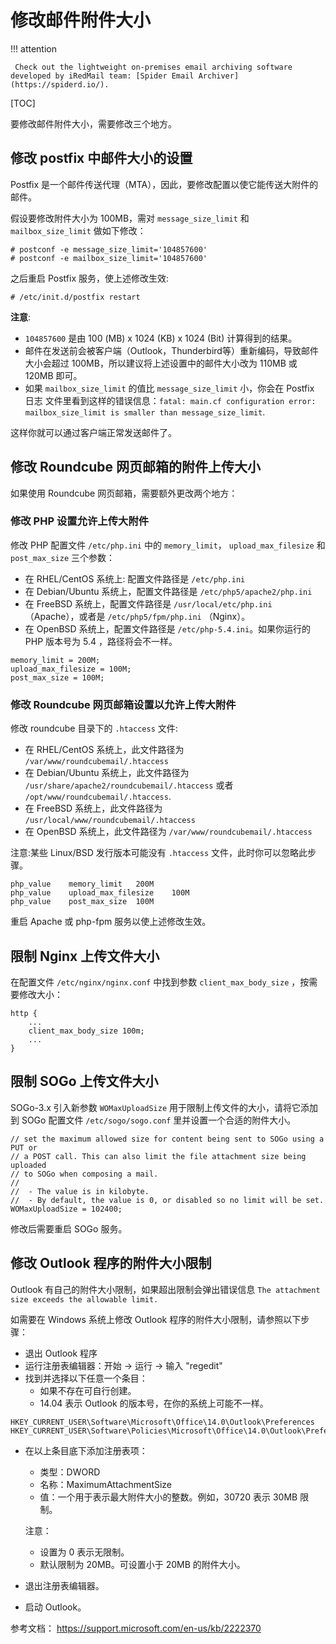 # 修改邮件附件大小

!!! attention

	 Check out the lightweight on-premises email archiving software developed by iRedMail team: [Spider Email Archiver](https://spiderd.io/).

[TOC]

要修改邮件附件大小，需要修改三个地方。

## 修改 postfix 中邮件大小的设置

Postfix 是一个邮件传送代理（MTA），因此，要修改配置以使它能传送大附件的邮件。

假设要修改附件大小为 100MB，需对 `message_size_limit` 和 `mailbox_size_limit`
做如下修改：

```
# postconf -e message_size_limit='104857600'
# postconf -e mailbox_size_limit='104857600'
```

之后重启 Postfix 服务，使上述修改生效:

```
# /etc/init.d/postfix restart
```

__注意__:

* `104857600` 是由 100 (MB) x 1024 (KB) x 1024 (Bit) 计算得到的结果。
* 邮件在发送前会被客户端（Outlook，Thunderbird等）重新编码，导致邮件大小会超过
  100MB，所以建议将上述设置中的邮件大小改为 110MB 或 120MB 即可。
* 如果 `mailbox_size_limit` 的值比 `message_size_limit` 小，你会在 Postfix 日志
  文件里看到这样的错误信息：`fatal: main.cf configuration error:
  mailbox_size_limit is smaller than message_size_limit`.

这样你就可以通过客户端正常发送邮件了。

## 修改 Roundcube 网页邮箱的附件上传大小

如果使用 Roundcube 网页邮箱，需要额外更改两个地方：

### 修改 PHP 设置允许上传大附件

修改 PHP 配置文件 `/etc/php.ini` 中的 `memory_limit`， `upload_max_filesize` 和 `post_max_size` 三个参数：

* 在 RHEL/CentOS 系统上: 配置文件路径是 `/etc/php.ini`
* 在 Debian/Ubuntu 系统上，配置文件路径是 `/etc/php5/apache2/php.ini`
* 在 FreeBSD 系统上，配置文件路径是 `/usr/local/etc/php.ini` （Apache），或者是 `/etc/php5/fpm/php.ini` （Nginx）。
* 在 OpenBSD 系统上，配置文件路径是 `/etc/php-5.4.ini`。如果你运行的 PHP 版本号为 5.4 ，路径将会不一样。

```
memory_limit = 200M;
upload_max_filesize = 100M;
post_max_size = 100M;
```

### 修改 Roundcube 网页邮箱设置以允许上传大附件

修改 roundcube 目录下的 `.htaccess` 文件:

* 在 RHEL/CentOS 系统上，此文件路径为 `/var/www/roundcubemail/.htaccess`
* 在 Debian/Ubuntu 系统上，此文件路径为 `/usr/share/apache2/roundcubemail/.htaccess` 或者
  `/opt/www/roundcubemail/.htaccess`.
* 在 FreeBSD 系统上，此文件路径为 `/usr/local/www/roundcubemail/.htaccess`
* 在 OpenBSD 系统上，此文件路径为 `/var/www/roundcubemail/.htaccess`

注意:某些 Linux/BSD 发行版本可能没有 `.htaccess` 文件，此时你可以忽略此步骤。

```
php_value    memory_limit   200M
php_value    upload_max_filesize    100M
php_value    post_max_size  100M
```

重启 Apache 或 php-fpm 服务以使上述修改生效。

## 限制 Nginx 上传文件大小

在配置文件 `/etc/nginx/nginx.conf` 中找到参数 `client_max_body_size`  ，按需要修改大小：

```
http {
    ...
    client_max_body_size 100m;
    ...
}
```

## 限制 SOGo 上传文件大小

SOGo-3.x 引入新参数 `WOMaxUploadSize` 用于限制上传文件的大小，请将它添加到 SOGo
配置文件 `/etc/sogo/sogo.conf` 里并设置一个合适的附件大小。

```
// set the maximum allowed size for content being sent to SOGo using a PUT or
// a POST call. This can also limit the file attachment size being uploaded
// to SOGo when composing a mail.
//
//  - The value is in kilobyte.
//  - By default, the value is 0, or disabled so no limit will be set.
WOMaxUploadSize = 102400;
```

修改后需要重启 SOGo 服务。

## 修改 Outlook 程序的附件大小限制

Outlook 有自己的附件大小限制，如果超出限制会弹出错误信息 `The
attachment size exceeds the allowable limit.`

如需要在 Windows 系统上修改 Outlook 程序的附件大小限制，请参照以下步骤：

* 退出 Outlook 程序
* 运行注册表编辑器：开始 -> 运行 -> 输入 "regedit"
* 找到并选择以下任意一个条目：
    * 如果不存在可自行创建。
    * 14.04 表示 Outlook 的版本号，在你的系统上可能不一样。

```
HKEY_CURRENT_USER\Software\Microsoft\Office\14.0\Outlook\Preferences
HKEY_CURRENT_USER\Software\Policies\Microsoft\Office\14.0\Outlook\Preferences
```

* 在以上条目底下添加注册表项：

    * 类型：DWORD
    * 名称：MaximumAttachmentSize
    * 值：一个用于表示最大附件大小的整数。例如，30720 表示 30MB 限制。

    注意：

    * 设置为 0 表示无限制。
    * 默认限制为 20MB。可设置小于 20MB 的附件大小。

* 退出注册表编辑器。
* 启动 Outlook。

参考文档： <https://support.microsoft.com/en-us/kb/2222370>
